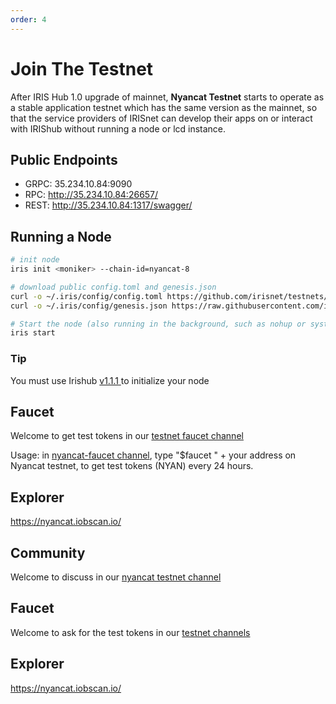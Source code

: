 ```yaml
---
order: 4
---
```


# Join The Testnet

After IRIS Hub 1.0 upgrade of mainnet, **Nyancat Testnet** starts to operate as a stable application testnet which has the same version as the mainnet, so that the service providers of IRISnet can develop their apps on or interact with IRIShub without running a node or lcd instance.

## Public Endpoints

- GRPC: 35.234.10.84:9090
- RPC: http://35.234.10.84:26657/
- REST: http://35.234.10.84:1317/swagger/

## Running a Node

```bash
# init node
iris init <moniker> --chain-id=nyancat-8

# download public config.toml and genesis.json
curl -o ~/.iris/config/config.toml https://github.com/irisnet/testnets/blob/master/nyancat/config/config.toml
curl -o ~/.iris/config/genesis.json https://raw.githubusercontent.com/irisnet/testnets/master/nyancat/config/genesis.json

# Start the node (also running in the background, such as nohup or systemd)
iris start
```

### Tip
You must use Irishub [v1.1.1](https://github.com/irisnet/irishub/releases/tag/v1.1.1)[ ](https://github.com/irisnet/irishub/releases/tag/v1.0.1) to initialize your node

## Faucet

Welcome to get test tokens in our [testnet faucet channel](https://discord.gg/Z6PXeTb5Mt) 

Usage: in [nyancat-faucet channel](https://discord.gg/Z6PXeTb5Mt), type "$faucet " + your address on Nyancat testnet, to get test tokens (NYAN) every 24 hours.

## Explorer

<https://nyancat.iobscan.io/>

## Community

Welcome to discuss in our [nyancat testnet channel](https://discord.gg/9cSt7MX2fn) 

## Faucet

Welcome to ask for the test tokens in our [testnet channels](https://discord.gg/9cSt7MX2fn)

## Explorer

<https://nyancat.iobscan.io/>
